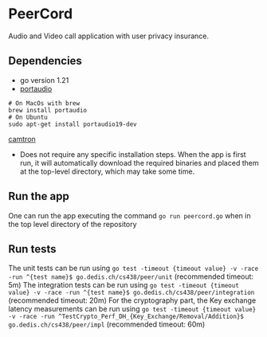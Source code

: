 # PeerCord
Audio and Video call application with user privacy insurance.

## Dependencies

- go version 1.21
- [portaudio](https://github.com/gordonklaus/portaudio/tree/master)
```shell
# On MacOs with brew
brew install portaudio
# On Ubuntu
sudo apt-get install portaudio19-dev
```
[camtron](https://github.com/vee2xx/camtron)
- Does not require any specific installation steps. When the app is first run, it will automatically download the required binaries and placed them at the top-level directory, which may take some time.

## Run the app
One can run the app executing the command `go run peercord.go` when in the top level directory of the repository

## Run tests

The unit tests can be run using `go test -timeout {timeout value} -v -race -run ^{test name}$ go.dedis.ch/cs438/peer/unit` (recommended timeout: 5m)
The integration tests can be run using `go test -timeout {timeout value} -v -race -run ^{test name}$ go.dedis.ch/cs438/peer/integration` (recommended timeout: 20m)
For the cryptography part, the Key exchange latency measurements can be run using `go test -timeout {timeout value} -v -race -run ^TestCrypto_Perf_DH_{Key_Exchange/Removal/Addition}$ go.dedis.ch/cs438/peer/impl` (recommended timeout: 60m)